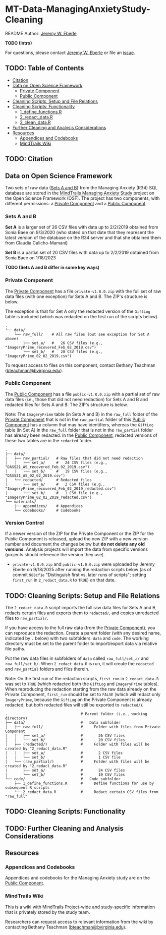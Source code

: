 # MT-Data-ManagingAnxietyStudy-Cleaning

README Author: [Jeremy W. Eberle](https://github.com/jwe4ec)

**TODO (Intro)**

For questions, please contact [Jeremy W. Eberle](https://github.com/jwe4ec) or file an [issue](https://github.com/TeachmanLab/MT-Data-ManagingAnxietyStudy-Cleaning/issues).

## TODO: Table of Contents

- [Citation](#citation)
- [Data on Open Science Framework](#data-on-open-science-framework)
  - [Private Component](#private-component)
  - [Public Component](#public-component)
- [Cleaning Scripts: Setup and File Relations](#cleaning-scripts-setup-and-file-relations)
- [Cleaning Scripts: Functionality](#cleaning-scripts-functionality)
  - [1_define_functions.R](#1_define_functionsR)
  - [2_redact_data.R](#2_redact_dataR)
  - [3_clean_data.R](#3_clean_dataR)
- [Further Cleaning and Analysis Considerations](#further-cleaning-and-analysis-considerations)
- [Resources](#resources)
  - [Appendices and Codebooks](#appendices-and-codebooks)
  - [MindTrails Wiki](#mindtrails-wiki)

## TODO: Citation

## Data on Open Science Framework

Two sets of raw data ([Sets A and B](#sets-a-and-b)) from the Managing Anxiety (R34) SQL database 
are stored in the [MindTrails Managing Anxiety Study](https://osf.io/pvd67/) project 
on the Open Science Framework (OSF). The project has two components, with different permissions:
a [Private Component](https://osf.io/5sn2x/) and a [Public Component](https://osf.io/2x3jq/).

### Sets A and B

**Set A** is a larger set of 26 CSV files with data up to 2/2/2019 obtained from Sonia 
Baee on 9/3/2020 (who stated on that date that they represent the latest version of the 
database on the R34 server and that she obtained them from Claudia Calicho-Mamani)

**Set B** is a partial set of 20 CSV files with data up to 2/2/2019 obtained from Sonia 
Baee on 1/18/2023

**TODO (Sets A and B differ in some key ways)**

### Private Component

The [Private Component](https://osf.io/5sn2x/) has a file `private-v1.0.0.zip` with the
full set of raw data files (with one exception) for Sets A and B. The ZIP's structure is below.

The exception is that for Set A only the redacted version of the `GiftLog` table 
is included (which was redacted on the first run of the scripts below).

```
.
└── data/
    └── raw_full/    # All raw files (but see exception for Set A above)
        ├── set_a/   #   26 CSV files (e.g., "ImageryPrime_recovered_Feb_02_2019.csv")
        └── set_b/   #   20 CSV files (e.g., "ImageryPrime_02_02_2019.csv")
```

To request access to files on this component, contact Bethany Teachman ([bteachman@bvirginia.edu](mailto:bteachman@bvirginia.edu)).

### Public Component

The [Public Component](https://osf.io/2x3jq/) has a file `public-v1.0.0.zip` with
a partial set of raw data files (i.e., those that did not need redaction) for Sets 
A and B and redacted files for Sets A and B. The ZIP's structure is below.

Note: The `ImageryPrime` table (in Sets A and B) in the `raw_full` folder of the 
[Private Component](#private-component) that is not in the `raw_partial` folder of 
this [Public Component](https://osf.io/2x3jq/) has a column that may have identifiers,
whereas the `GiftLog` table (in Set A) in the `raw_full` folder that is not in the
`raw_partial` folder has already been redacted. In the [Public Component](https://osf.io/2x3jq/), 
redacted versions of these two tables are in the `redacted` folder.

```
.
├── data/                    
|   ├── raw_partial/   # Raw files that did not need redaction
|   |   ├── set_a/     #   24 CSV files (e.g., "DASS21_AS_recovered_Feb_02_2019.csv")
|   |   └── set_b/     #   19 CSV files (e.g., "DASS21_AS_02_02_2019.csv")
|   └── redacted/      # Redacted files
|       ├── set_a/     #   2 CSV files (e.g., "ImageryPrime_recovered_Feb_02_2019_redacted.csv")
|       └── set_b/     #   1 CSV file (e.g., "ImageryPrime_02_02_2019_redacted.csv")
└── materials/
    ├── appendices/    # Appendices
    └── codebooks/     # Codebooks
```

### Version Control

If a newer version of the ZIP for the Private Component or the ZIP for the Public
Component is released, upload the new ZIP with a new version number and document 
the changes below but **do not delete any old versions**. Analysis projects will
import the data from specific versions (projects should reference the version
they use).

- `private-v1.0.0.zip` and `public-v1.0.0.zip` were uploaded by Jeremy Eberle on 9/18/2025 
after running the redaction scripts below (as of commit `988cf1e` "Distinguish first vs. 
later runs of scripts"; setting `first_run` in `2_redact_data.R` to `TRUE`) on that date.

## TODO: Cleaning Scripts: Setup and File Relations

The `2_redact_data.R` script imports the full raw data files for Sets A and B, redacts 
certain files and exports them to `redacted/`, and copies unredacted files to `raw_partial/`.

If you have access to the full raw data (from the [Private Component](#private-component)), 
you can reproduce the redaction. Create a parent folder (with any desired name, indicated 
by `.` below) with two subfolders: `data` and `code`. The working directory must be set to 
the parent folder to import/export data via relative file paths.

Put the raw data files in subfolders of `data` called `raw_full/set_a/` and `raw_full/set_b/`.
When `2_redact_data.R` is run, it will create the `redacted` and `raw_partial` folders and 
files therein.

Note: On the first run of the redaction scripts, `first_run` in `2_redact_data.R` was 
set to `TRUE` (which redacted both the `GiftLog` and `ImageryPrime` tables). When
reproducing the redaction starting from the raw data already on the Private Component,
`first_run` should be set to `FALSE` (which will redact only `ImageryPrime`, because
the `GiftLog` on the Private Component is already redacted, but both redacted files
will still be exported to `redacted/`).

```
.                                 # Parent folder (i.e., working directory)
├── data/                         #   Data subfolder
|   ├── raw_full/                 #     Folder with files from Private Component
|   |   ├── set_a/                #       26 CSV files
|   |   └── set_b/                #       20 CSV files
|   ├── (redacted/)               #     Folder with files will be created by "2_redact_data.R"
|   |   ├── set_a/                #       2 CSV files
|   |   └── set_b/                #       1 CSV file
|   └── (raw_partial/)            #     Folder with files will be created by "2_redact_data.R"
|       ├── set_a/                #       24 CSV files
|       └── set_b/                #       19 CSV files
└── code/                         #   Code subfolder
    ├── 1_define_functions.R      #     Define functions for use by subsequent R scripts
    └── 2_redact_data.R           #     Redact certain CSV files from "raw_full"
```

## TODO: Cleaning Scripts: Functionality

## TODO: Further Cleaning and Analysis Considerations

## Resources

### Appendices and Codebooks

Appendices and codebooks for the Managing Anxiety study are on the [Public Component](#public-component).

### MindTrails Wiki

This is a wiki with MindTrails Project-wide and study-specific information that is privately stored by the study team.

Researchers can request access to relevant information from the wiki by contacting Bethany Teachman ([bteachman@bvirginia.edu](mailto:bteachman@virginia.edu)).